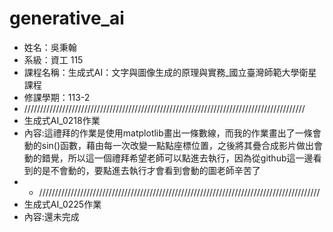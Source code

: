 # generative_ai

- 姓名：吳秉翰
- 系級：資工 115
- 課程名稱：生成式AI：文字與圖像生成的原理與實務_國立臺灣師範大學衛星課程
- 修課學期：113-2
- /////////////////////////////////////////////////////////////////////////////////////////
- 生成式AI_0218作業
- 內容:這禮拜的作業是使用matplotlib畫出一條數線，而我的作業畫出了一條會動的sin()函數，藉由每一次改變一點點座標位置，之後將其疊合成影片做出會動的錯覺，所以這一個禮拜希望老師可以點進去執行，因為從github這一邊看到的是不會動的，要點進去執行才會看到會動的圖老師辛苦了
- - /////////////////////////////////////////////////////////////////////////////////////////
- 生成式AI_0225作業
- 內容:還未完成
